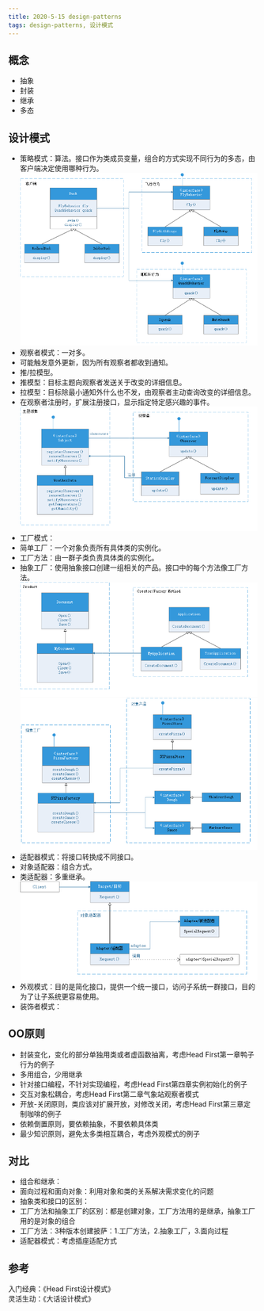 ```yaml
---
title: 2020-5-15 design-patterns
tags: design-patterns, 设计模式
---
```



## **概念**     
+ 抽象      
+ 封装      
+ 继承      
+ 多态       

## **设计模式**     
+ 策略模式：算法。接口作为类成员变量，组合的方式实现不同行为的多态，由客户端决定使用哪种行为。      
![stargey](png/design-pattern-strategy.png)
+ 观察者模式：一对多。     
+ 可能触发意外更新，因为所有观察者都收到通知。    
+ 推/拉模型。    
+ 推模型：目标主题向观察者发送关于改变的详细信息。     
+ 拉模型：目标除最小通知外什么也不发，由观察者主动查询改变的详细信息。   
+ 在观察者注册时，扩展注册接口，显示指定特定感兴趣的事件。      
![stargey](png/design-pattern-observer.png)
+ 工厂模式： 
+ 简单工厂：一个对象负责所有具体类的实例化。     
+ 工厂方法：由一群子类负责具体类的实例化。      
+ 抽象工厂：使用抽象接口创建一组相关的产品。接口中的每个方法像工厂方法。      
![stargey](png/design-pattern-factory1.png)
![stargey](png/design-pattern-factory2.png)
+ 适配器模式：将接口转换成不同接口。      
+ 对象适配器：组合方式。     
+ 类适配器：多重继承。    
![stargey](png/design-pattern-adapter.png)
+ 外观模式：目的是简化接口，提供一个统一接口，访问子系统一群接口，目的为了让子系统更容易使用。 
+ 装饰者模式：      

## **OO原则**     
+ 封装变化，变化的部分单独用类或者虚函数抽离，考虑Head First第一章鸭子行为的例子           
+ 多用组合，少用继承       
+ 针对接口编程，不针对实现编程，考虑Head First第四章实例初始化的例子     
+ 交互对象松耦合，考虑Head First第二章气象站观察者模式             
+ 开放-关闭原则，类应该对扩展开放，对修改关闭，考虑Head First第三章定制咖啡的例子      
+ 依赖倒置原则，要依赖抽象，不要依赖具体类       
+ 最少知识原则，避免太多类相互耦合，考虑外观模式的例子        

## **对比**     
+ 组合和继承：    
+ 面向过程和面向对象：利用对象和类的关系解决需求变化的问题        
+ 抽象类和接口的区别：    
+ 工厂方法和抽象工厂的区别：都是创建对象，工厂方法用的是继承，抽象工厂用的是对象的组合     
+ 工厂方法：3种版本创建披萨：1.工厂方法，2.抽象工厂，3.面向过程      
+ 适配器模式：考虑插座适配方式      


## **参考**     
入门经典：《Head First设计模式》     
灵活生动：《大话设计模式》       